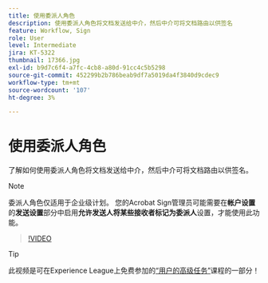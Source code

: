 ```yaml
---
title: 使用委派人角色
description: 使用委派人角色将文档发送给中介，然后中介可将文档路由以供签名
feature: Workflow, Sign
role: User
level: Intermediate
jira: KT-5322
thumbnail: 17366.jpg
exl-id: b9d7c6f4-a7fc-4cb8-a80d-91cc4c5b5298
source-git-commit: 452299b2b786beab9df7a5019da4f3840d9cdec9
workflow-type: tm+mt
source-wordcount: '107'
ht-degree: 3%

---
```


# 使用委派人角色

了解如何使用委派人角色将文档发送给中介，然后中介可将文档路由以供签名。

>[!NOTE]
>
>委派人角色仅适用于企业级计划。 您的Acrobat Sign管理员可能需要在&#x200B;**帐户设置**&#x200B;的&#x200B;**发送设置**&#x200B;部分中启用&#x200B;**允许发送人将某些接收者标记为委派人**&#x200B;设置，才能使用此功能。

>[!VIDEO](https://video.tv.adobe.com/v/343621?quality=12&learn=on&hidetitle=true)

>[!TIP]
>
>此视频是可在Experience League上免费参加的[“用户的高级任务”](https://experienceleague.adobe.com/?recommended=Sign-U-1-2020.3)课程的一部分！
